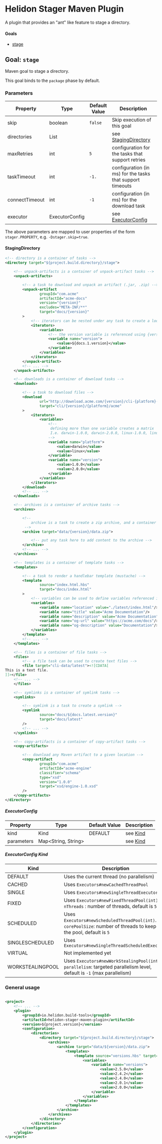 # Helidon Stager Maven Plugin

A plugin that provides an "ant" like feature to stage a directory.

#### Goals

* [stage](#goal-stage)

## Goal: `stage`

Maven goal to stage a directory.

This goal binds to the `package` phase by default.

### Parameters

| Property       | Type                   | Default Value | Description                                               |
|----------------|------------------------|---------------|-----------------------------------------------------------|
| skip           | boolean                | `false`       | Skip execution of this goal                               |
| directories    | List<StagingDirectory> |               | see [StagingDirectory](#StagingDirectory)                 |
| maxRetries     | int                    | `5`           | configuration for the tasks that support retries          |
| taskTimeout    | int                    | `-1.`         | configuration (in ms) for the tasks that support timeouts |
| connectTimeout | int                    | `-1`          | configuration (in ms) for the download task               |
| executor       | ExecutorConfig         |               | see [ExecutorConfig](#ExecutorConfig)                     |

The above parameters are mapped to user properties of the form `stager.PROPERTY`, e.g. `-Dstager.skip=true`.

#### StagingDirectory

```xml
<!-- directory is a container of tasks -->
<directory target="${project.build.directory}/stage">

    <!-- unpack-artifacts is a container of unpack-artifact tasks -->
    <unpack-artifacts>

        <!-- a task to download and unpack an artifact (.jar, .zip) -->
        <unpack-artifact
                groupId="com.acme"
                artifactId="acme-docs"
                version="{version}"
                excludes="META-INF/**"
                target="docs/{version}"
        >
            <!-- iterators can be nested under any task to create a loop -->
            <iterators>
                <variables>
                    <!-- the version variable is referenced using {version} in the task definition -->
                    <variable name="version">
                        <value>${docs.1.version}</value>
                    </variable>
                </variables>
            </iterators>
        </unpack-artifact>
        <!-- ... -->
    </unpack-artifacts>

    <!-- downloads is a container of download tasks -->
    <downloads>

        <!-- a task to download files -->
        <download
                url="http://download.acme.com/{version}/cli-{platform}-amd64"
                target="cli/{version}/{platform}/acme"
        >
            <iterators>
                <variables>
                    <!--
                     defining more than one variable creates a matrix
                     I.e. darwin-1.0.0, darwin-2.0.0, linux-1.0.0, linux-2.0.0
                    -->
                    <variable name="platform">
                        <value>darwin</value>
                        <value>linux</value>
                    </variable>
                    <variable name="version">
                        <value>1.0.0</value>
                        <value>2.0.0</value>
                    </variable>
                </variables>
            </iterators>
        </download>
        <!-- ... -->
    </downloads>

    <!-- archives is a container of archive tasks -->
    <archives>

        <!--
            archive is a task to create a zip archive, and a container of tasks (similar to directory)
         -->
        <archive target="data/{version}/data.zip">

            <!-- put any task here to add content to the archive -->
        </archive>
        <!-- ... -->
    </archives>

    <!-- templates is a container of template tasks -->
    <templates>

        <!-- a task to render a handlebar template (mustache) -->
        <template
                source="index.html.hbs"
                target="docs/index.html"
        >
            <!-- variables can be used to define variables referenced in the template -->
            <variables>
                <variable name="location" value="./latest/index.html"/>
                <variable name="title" value="Acme Documentation"/>
                <variable name="description" value="Acme Documentation"/>
                <variable name="og-url" value="https://acme.com/docs"/>
                <variable name="og-description" value="Documentation"/>
            </variables>
        </template>
        <!-- ... -->
    </templates>

    <!-- files is a container of file tasks -->
    <files>
        <!-- a file task can be used to create text files -->
        <file target="cli-data/latest"><![CDATA[
This is a text file.
]]></file>
    <!-- ... -->
    </files>

    <!-- symlinks is a container of symlink tasks -->
    <symlinks>

        <!-- symlink is a task to create a symlink -->
        <symlink
                source="docs/${docs.latest.version}"
                target="docs/latest"
        />
        <!-- ... -->
    </symlinks>

    <!-- copy-artifacts is a container of copy-artifact tasks -->
    <copy-artifacts>

        <!-- download any Maven artifact to a given location -->
        <copy-artifact
                groupId="com.acme"
                artifactId="acme-engine"
                classifier="schema"
                type="xsd"
                version="1.0.0"
                target="xsd/engine-1.0.xsd"
        />
    </copy-artifacts>
</directory>
```

##### ExecutorConfig

| Property   | Type                | Default Value | Description                      |
|------------|---------------------|---------------|----------------------------------|
| kind       | Kind                | DEFAULT       | see [Kind](#ExecutorConfig-Kind) |
| parameters | Map<String, String> |               | see [Kind](#ExecutorConfig-Kind) |

##### ExecutorConfig Kind

| Kind             | Description                                                                                                             |
|------------------|-------------------------------------------------------------------------------------------------------------------------|
| DEFAULT          | Uses the current thread (no parallelism)                                                                                |
| CACHED           | Uses `Executors#newCachedThreadPool`                                                                                    |
| SINGLE           | Uses `Executors#newSingleThreadExecutor`                                                                                |
| FIXED            | Uses `Executors#newFixedThreadPool(int)`. `nThreads` : number of threads, default is `5`.                               |
| SCHEDULED        | Uses `Executors#newScheduledThreadPool(int)`. `corePoolSize`: number of threads to keep in the pool, default is `5`     |
| SINGLESCHEDULED  | Uses `Executors#newSingleThreadScheduledExecutor`                                                                       |
| VIRTUAL          | Not implemented yet                                                                                                     |
| WORKSTEALINGPOOL | Uses `Executors#newWorkStealingPool(int)`. `parallelism`: targeted parallelism level, default is `-1` (max parallelism) |

### General usage

```xml

<project>
    <!-- ... -->
    <plugin>
        <groupId>io.helidon.build-tools</groupId>
        <artifactId>helidon-stager-maven-plugin</artifactId>
        <version>${project.version}</version>
        <configuration>
            <directories>
                <directory target="${project.build.directory}/stage">
                    <archives>
                        <archive target="data/${version}/data.zip">
                            <templates>
                                <template source="versions.hbs" target="versions.json">
                                    <variables>
                                        <variable name="versions">
                                            <value>2.5.0</value>
                                            <value>2.4.2</value>
                                            <value>2.4.0</value>
                                            <value>2.0.1</value>
                                            <value>2.0.0</value>
                                        </variable>
                                    </variables>
                                </template>
                            </templates>
                        </archive>
                    </archives>
                </directory>
            </directories>
        </configuration>
    </plugin>
</project>
```
